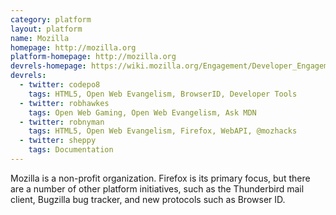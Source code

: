 ```yaml
---
category: platform
layout: platform
name: Mozilla
homepage: http://mozilla.org
platform-homepage: http://mozilla.org
devrels-homepage: https://wiki.mozilla.org/Engagement/Developer_Engagement
devrels:
  - twitter: codepo8
    tags: HTML5, Open Web Evangelism, BrowserID, Developer Tools
  - twitter: robhawkes
    tags: Open Web Gaming, Open Web Evangelism, Ask MDN
  - twitter: robnyman
    tags: HTML5, Open Web Evangelism, Firefox, WebAPI, @mozhacks
  - twitter: sheppy
    tags: Documentation
---
```


Mozilla is a non-profit organization. Firefox is its primary focus, but
there are a number of other platform initiatives, such as the
Thunderbird mail client, Bugzilla bug tracker, and new protocols such as
Browser ID.
